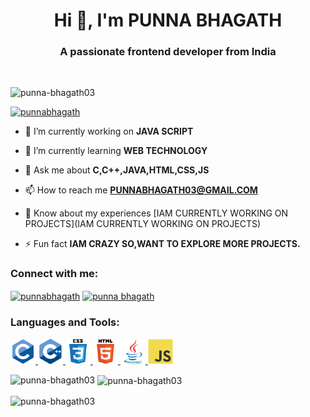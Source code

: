 <h1 align="center">Hi 👋, I'm PUNNA BHAGATH</h1>
<h3 align="center">A passionate frontend developer from India</h3>
<img align=“right”alt=“coding” width=“400”src=“https://www.google.com/url?sa=i&url=https%3A%2F%2Fgithub.com%2Frudrabarad%2FGifs&psig=AOvVaw2GlqNqR8mewplBjRhka-rQ&ust=1703409194029000&source=images&cd=vfe&opi=89978449&ved=0CBEQjRxqFwoTCMC35fabpYMDFQAAAAAdAAAAABAI”>

<p align="left"> <img src="https://komarev.com/ghpvc/?username=punna-bhagath03&label=Profile%20views&color=0e75b6&style=flat" alt="punna-bhagath03" /> </p>

<p align="left"> <a href="https://twitter.com/punnabhagath" target="blank"><img src="https://img.shields.io/twitter/follow/punnabhagath?logo=twitter&style=for-the-badge" alt="punnabhagath" /></a> </p>

- 🔭 I’m currently working on **JAVA SCRIPT**

- 🌱 I’m currently learning **WEB TECHNOLOGY**

- 💬 Ask me about **C,C++,JAVA,HTML,CSS,JS**

- 📫 How to reach me **PUNNABHAGATH03@GMAIL.COM**

- 📄 Know about my experiences [IAM CURRENTLY WORKING ON PROJECTS](IAM CURRENTLY WORKING ON PROJECTS)

- ⚡ Fun fact **IAM CRAZY SO,WANT TO EXPLORE MORE PROJECTS.**

<h3 align="left">Connect with me:</h3>
<p align="left">
<a href="https://twitter.com/punnabhagath" target="blank"><img align="center" src="https://raw.githubusercontent.com/rahuldkjain/github-profile-readme-generator/master/src/images/icons/Social/twitter.svg" alt="punnabhagath" height="30" width="40" /></a>
<a href="https://linkedin.com/in/punna bhagath" target="blank"><img align="center" src="https://raw.githubusercontent.com/rahuldkjain/github-profile-readme-generator/master/src/images/icons/Social/linked-in-alt.svg" alt="punna bhagath" height="30" width="40" /></a>
</p>

<h3 align="left">Languages and Tools:</h3>
<p align="left"> <a href="https://www.cprogramming.com/" target="_blank" rel="noreferrer"> <img src="https://raw.githubusercontent.com/devicons/devicon/master/icons/c/c-original.svg" alt="c" width="40" height="40"/> </a> <a href="https://www.w3schools.com/cpp/" target="_blank" rel="noreferrer"> <img src="https://raw.githubusercontent.com/devicons/devicon/master/icons/cplusplus/cplusplus-original.svg" alt="cplusplus" width="40" height="40"/> </a> <a href="https://www.w3schools.com/css/" target="_blank" rel="noreferrer"> <img src="https://raw.githubusercontent.com/devicons/devicon/master/icons/css3/css3-original-wordmark.svg" alt="css3" width="40" height="40"/> </a> <a href="https://www.w3.org/html/" target="_blank" rel="noreferrer"> <img src="https://raw.githubusercontent.com/devicons/devicon/master/icons/html5/html5-original-wordmark.svg" alt="html5" width="40" height="40"/> </a> <a href="https://www.java.com" target="_blank" rel="noreferrer"> <img src="https://raw.githubusercontent.com/devicons/devicon/master/icons/java/java-original.svg" alt="java" width="40" height="40"/> </a> <a href="https://developer.mozilla.org/en-US/docs/Web/JavaScript" target="_blank" rel="noreferrer"> <img src="https://raw.githubusercontent.com/devicons/devicon/master/icons/javascript/javascript-original.svg" alt="javascript" width="40" height="40"/> </a> </p>

<p><img align="left" src="https://github-readme-stats.vercel.app/api/top-langs?username=punna-bhagath03&show_icons=true&locale=en&layout=compact" alt="punna-bhagath03" /></p>

<p>&nbsp;<img align="center" src="https://github-readme-stats.vercel.app/api?username=punna-bhagath03&show_icons=true&locale=en" alt="punna-bhagath03" /></p>

<p><img align="center" src="https://github-readme-streak-stats.herokuapp.com/?user=punna-bhagath03&" alt="punna-bhagath03" /></p>
